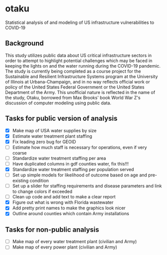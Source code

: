 # otaku
Statistical analysis of and modeling of US infrastructure vulnerabilities to COVID-19

## Background
This study utilizes public data about US critical infrastructure sectors in order to attempt to highlight potential challenges which may be faced in keeping the lights on and the water running during the COVID-19 pandemic.  The study is currently being completed as a course project for the Sustainable and Resilient Infrastructure Systems program at the University of Illinois at Urbana-Champaign, and in no way reflects official work or policy of the United States Federal Government or the United States Department of the Army.  This unofficial nature is reflected in the name of the study, Otaku, borrowed from Max Brooks' book World War Z's discussion of computer modeling using public data.

## Tasks for public version of analysis
- [x] Make map of USA water supplies by size
- [x] Estimate water treatment plant staffing
- [x] Fix leading zero bug for GEOID
- [ ] Estimate how much staff is necessary for operations, even if very coarse
- [ ] Standardize water treatment staffing per area
- [ ] Have duplicated columns in gdf counties water, fix this!!!
- [x] Standardize water treatment staffing per population served
- [ ] Set up simple models for likelihood of outcome based on age and pre-existing condition
- [ ] Set up a slider for staffing requirements and disease parameters and link to change colors if exceeded
- [ ] Clean up code and add text to make a clear report
- [x] Figure out what is wrong with Florida wastewater
- [x] Add pretty print names to make the graphics look nicer
- [x] Outline around counties which contain Army installations

## Tasks for non-public analysis
- [ ] Make map of every water treatment plant (civilian and Army)
- [ ] Make map of every power plant (civilian and Army)
